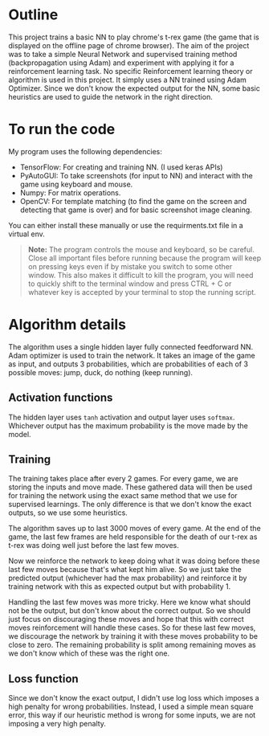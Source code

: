 # Outline
This project trains a basic NN to play chrome's t-rex game (the game that is displayed on the offline page of chrome browser). The aim of the project was to take a simple Neural Network and supervised training method (backpropagation using Adam) and experiment with applying it for a reinforcement learning task. No specific Reinforcement learning theory or algorithm is used in this project. It simply uses a NN trained using Adam Optimizer. Since we don't know the expected output for the NN, some basic heuristics are used to guide the network in the right direction.

# To run the code
My program uses the following dependencies:

 - TensorFlow: For creating and training NN. (I used keras APIs)
 - PyAutoGUI: To take screenshots (for input to NN) and interact with the game using keyboard and mouse.
 - Numpy: For matrix operations.
 - OpenCV: For template matching (to find the game on the screen and detecting that game is over) and for basic screenshot image cleaning.

You can either install these manually or use the requirments.txt file in a virtual env.
> **Note:** The program controls the mouse and keyboard, so be careful. Close all important files before running because the program will keep on pressing keys even if by mistake you switch to some other window. This also makes it difficult to kill the program, you will need to quickly shift to the terminal window and press CTRL + C or whatever key is accepted by your terminal to stop the running script.

# Algorithm details
The algorithm uses a single hidden layer fully connected feedforward NN. Adam optimizer is used to train the network. It takes an image of the game as input, and outputs 3 probabilities, which are probabilities of each of 3 possible moves: jump, duck, do nothing (keep running).

## Activation functions
The hidden layer uses `tanh` activation and output layer uses `softmax`. Whichever output has the maximum probability is the move made by the model.

## Training
The training takes place after every 2 games. For every game, we are storing the inputs and move made. These gathered data will then be used for training the network using the exact same method that we use for supervised learnings. The only difference is that we don't know the exact outputs, so we use some heuristics.

The algorithm saves up to last 3000 moves of every game. At the end of the game, the last few frames are held responsible for the death of our t-rex as t-rex was doing well just before the last few moves.

Now we reinforce the network to keep doing what it was doing before these last few moves because that's what kept him alive. So we just take the predicted output (whichever had the max probability) and reinforce it by training network with this as expected output but with probability 1.

Handling the last few moves was more tricky. Here we know what should not be the output, but don't know about the correct output. So we should just focus on discouraging these moves and hope that this with correct moves reinforcement will handle these cases. So for these last few moves, we discourage the network by training it with these moves probability to be close to zero. The remaining probability is split among remaining moves as we don't know which of these was the right one.

## Loss function
Since we don't know the exact output, I didn't use log loss which imposes a high penalty for wrong probabilities. Instead, I used a simple mean square error, this way if our heuristic method is wrong for some inputs, we are not imposing a very high penalty.
